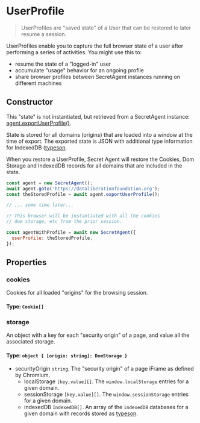 # UserProfile

> UserProfiles are "saved state" of a User that can be restored to later resume a session.

UserProfiles enable you to capture the full browser state of a user after performing a series of activities. You might use this to:
 - resume the state of a "logged-in" user
 - accumulate "usage" behavior for an ongoing profile
 - share browser profiles between SecretAgent instances running on different machines

## Constructor

This "state" is not instantiated, but retrieved from a SecretAgent instance: [agent.exportUserProfile()](../basic-interfaces/secret-agent#export-profile).

State is stored for all domains (origins) that are loaded into a window at the time of export. The exported state is JSON with additional type information for IndexedDB ([typeson](https://github.com/dfahlander/typeson).

When you restore a UserProfile, Secret Agent will restore the Cookies, Dom Storage and IndexedDB records for all domains that are included in the state.

```js
const agent = new SecretAgent();
await agent.goto('https://dataliberationfoundation.org');
const theStoredProfile = await agent.exportUserProfile();

// ... some time later...

// This browser will be instantiated with all the cookies
// dom storage, etc from the prior session.

const agentWithProfile = await new SecretAgent({
  userProfile: theStoredProfile,
});
```

## Properties

### cookies

Cookies for all loaded "origins" for the browsing session.

#### **Type**: `Cookie[]`

### storage

An object with a key for each "security origin" of a page, and value all the associated storage.

#### **Type**: `object { [origin: string]: DomStorage }`

- securityOrigin `string`. The "security origin" of a page iFrame as defined by Chromium.
  - localStorage `[key,value][]`. The `window.localStorage` entries for a given domain.
  - sessionStorage `[key,value][]`. The `window.sessionStorage` entries for a given domain.
  - indexedDB `IndexedDB[]`. An array of the `indexedDB` databases for a given domain with records stored as [typeson](https://github.com/dfahlander/typeson).
